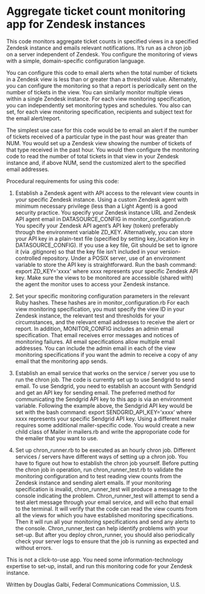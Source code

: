 
# Aggregate ticket count monitoring app for Zendesk instances

This code monitors aggregate ticket counts in specified views in a specified Zendesk instance and emails relevant notifications. It’s run as a chron job on a server independent of Zendesk. You configure the monitoring of views with a simple, domain-specific configuration language. 

You can configure this code to email alerts when the total number of tickets in a Zendesk view is less than or greater than a threshold value. Alternately, you can configure the monitoring so that a report is periodically sent on the number of tickets in the view. You can similarly monitor multiple views within a single Zendesk instance. For each view monitoring specification, you can independently set monitoring types and schedules. You also can set, for each view monitoring specification, recipients and subject text for the email alert/report.

The simplest use case for this code would be to email an alert if the number of tickets received of a particular type in the past hour was greater than NUM. You would set up a Zendesk view showing the number of tickets of that type received in the past hour. You would then configure the monitoring code to read the number of total tickets in that view in your Zendesk instance and, if above NUM, send the customized alert to the specified email addresses.

Procedural requirements for using this code:

1.	Establish a Zendesk agent with API access to the relevant view counts in your specific Zendesk instance. Using a custom Zendesk agent with minimum necessary privilege (less than a Light Agent) is a good security practice. You specify your Zendesk instance URL and Zendesk API agent email in DATASOURCE_CONFIG in monitor_configuration.rb You specify your Zendesk API agent’s API key (token) preferably through the environment variable ZD_KEY. Alternatively, you can store your API key in a plain-text file (specified by setting key_location key in DATASOURCE_CONFIG). If you use a key file, Git should be set to ignore it (via .gitignore) so that the key file isn’t included in your version-controlled repository. Under a POSIX server, use of an environment variable to store the API key is straightforward. Run the bash command:
export ZD_KEY='xxxx'
where xxxx represents your specific Zendesk API key. Make sure the views to be monitored are accessible (shared with) the agent the monitor uses to access your Zendesk instance.

2.	Set your specific monitoring configuration parameters in the relevant Ruby hashes. These hashes are in monitor_configuration.rb For each view monitoring specification, you must specify the view ID in your Zendesk instance, the relevant test and thresholds for your circumstances, and the relevant email addresses to receive the alert or report. In addition, MONITOR_CONFIG includes an admin email specification. That email receives error messages and notices of monitoring failures. All email specifications allow multiple email addresses. You can include the admin email in each of the view monitoring specifications if you want the admin to receive a copy of any email that the monitoring app sends.

3.	Establish an email service that works on the service / server you use to run the chron job. The code is currently set up to use Sendgrid to send email. To use Sendgrid, you need to establish an account with Sendgrid and get an API key for sending email. The preferred method for communicating the Sendgrid API key to this app is via an environment variable. Following the example above, the Sendgrid API key would be set with the bash command:
export SENDGRID_API_KEY=’xxxx’ 
where xxxx represents your specific Sendgrid API key. Using a different mailer requires some additional mailer-specific code. You would create a new child class of Mailer in mailers.rb and write the approporiate code for the emailer that you want to use.

4.	Set up chron_runner.rb to be executed as an hourly chron job. Different services / servers have different ways of setting up a chron job. You have to figure out how to establish the chron job yourself. Before putting the chron job in operation, run chron_runner_test.rb to validate the monitoring configuration and to test reading view counts from the Zendesk instance and sending alert emails. If your monitoring specification is invalid, chron_runner_test will produce a message to the console indicating the problem. Chron_runner_test will attempt to send a test alert message through your email service, and will echo that email to the terminal. It will verify that the code can read the view counts from all the views for which you have established monitoring specifications. Then it will run all your monitoring specifications and send any alerts to the console. Chron_runner_test can help identify problems with your set-up. But after you deploy chron_runner, you should also periodically check your server logs to ensure that the job is running as expected and without errors.

This is not a click-to-use app. You need some information-technology expertise to set-up, install, and run this monitoring code for your Zendesk instance.

Written by Douglas Galbi, Federal Communications Commission, U.S.